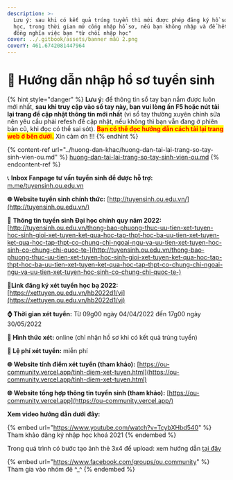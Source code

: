 ```yaml
---
description: >-
  Lưu ý: sau khi có kết quả trúng tuyển thì mới được phép đăng ký hồ sơ nhập
  học, trong thời gian mở cổng nhập hồ sơ, nếu bạn không nhập và để hết hạn thì
  đồng nghĩa việc bạn "từ chối nhập học"
cover: ../.gitbook/assets/banner mẫu 2.png
coverY: 461.6742081447964
---
```


# 📘 Hướng dẫn nhập hồ sơ tuyển sinh

{% hint style="danger" %}
**Lưu ý:** để thông tin sổ tay bạn nắm được luôn mới nhất, **sau khi truy cập vào sổ tay này, bạn vui lòng ấn F5 hoặc nút tải lại trang để cập nhật thông tin mới nhất** (vì sổ tay thường xuyên chỉnh sửa nên yêu cầu phải refesh để cập nhật, nếu không thì bạn vẫn đang ở phiên bản cũ, khi đọc có thể sai sót). <mark style="color:red;">**Bạn có thể đọc hướng dẫn cách tải lại trang web ở bên dưới.**</mark> Xin cảm ơn !!!
{% endhint %}

{% content-ref url="../huong-dan-khac/huong-dan-tai-lai-trang-so-tay-sinh-vien-ou.md" %}
[huong-dan-tai-lai-trang-so-tay-sinh-vien-ou.md](../huong-dan-khac/huong-dan-tai-lai-trang-so-tay-sinh-vien-ou.md)
{% endcontent-ref %}

📞 **Inbox Fanpage tư vấn tuyển sinh để được hỗ trợ:** [m.me/tuyensinh.ou.edu.vn](https://m.me/tuyensinh.ou.edu.vn)

**🌐 Website tuyển sinh chính thức:** [http://tuyensinh.ou.edu.vn/](http://tuyensinh.ou.edu.vn/)

🔗 **Thông tin tuyển sinh Đại học chính quy năm 2022:** [http://tuyensinh.ou.edu.vn/thong-bao-phuong-thuc-uu-tien-xet-tuyen-hoc-sinh-gioi-xet-tuyen-ket-qua-hoc-tap-thpt-hoc-ba-uu-tien-xet-tuyen-ket-qua-hoc-tap-thpt-co-chung-chi-ngoai-ngu-va-uu-tien-xet-tuyen-hoc-sinh-co-chung-chi-quoc-te-](http://tuyensinh.ou.edu.vn/thong-bao-phuong-thuc-uu-tien-xet-tuyen-hoc-sinh-gioi-xet-tuyen-ket-qua-hoc-tap-thpt-hoc-ba-uu-tien-xet-tuyen-ket-qua-hoc-tap-thpt-co-chung-chi-ngoai-ngu-va-uu-tien-xet-tuyen-hoc-sinh-co-chung-chi-quoc-te-)

🔗**Link đăng ký xét tuyển học bạ 2022:** [https://xettuyen.ou.edu.vn/hb2022d1/vi](https://xettuyen.ou.edu.vn/hb2022d1/vi)

**⌚ Thời gian xét tuyển:** Từ 09g00 ngày 04/04/2022 đến 17g00 ngày 30/05/2022&#x20;

**📌 Hình thức xét:** online (chỉ nhận hồ sơ khi có kết quả trúng tuyển)

**📌 Lệ phí xét tuyển:** miễn phí

**🌐** **Website tính điểm xét tuyển (tham khảo):** [https://ou-community.vercel.app/tinh-diem-xet-tuyen.html](https://ou-community.vercel.app/tinh-diem-xet-tuyen.html)

**🌐** **Website tổng hợp thông tin tuyển sinh (tham khảo):** [https://ou-community.vercel.app](https://ou-community.vercel.app/)



**Xem video hướng dẫn dưới đây:**

{% embed url="https://www.youtube.com/watch?v=TcybXHbd540" %}
Tham khảo đăng ký nhập học khoá 2021
{% endembed %}

Trong quá trình có bước tạo ảnh thẻ 3x4 để upload: xem hướng dẫn [tại đây](tao-anh-3x4-upload-ho-so.md)

{% embed url="https://www.facebook.com/groups/ou.community" %}
Tham gia vào nhóm đê ^\_^
{% endembed %}
